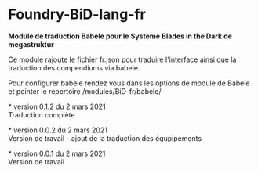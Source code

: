 # Foundry-BiD-lang-fr
<b>Module de traduction Babele pour le Systeme Blades in the Dark de megastruktur</b>

<p>Ce module rajoute le fichier fr.json pour traduire l'interface ainsi que la traduction des compendiums via babele.</p>
<p>Pour configurer babele rendez vous dans les options de module de Babele et pointer le repertoire /modules/BiD-fr/babele/</p>

<p>* version 0.1.2 du 2 mars 2021<br>Traduction complète</p>
<p>* version 0.0.2 du 2 mars 2021<br>Version de travail - ajout de la traduction des équpipements</p>
<p>* version 0.0.1 du 2 mars 2021<br>Version de travail</p>
